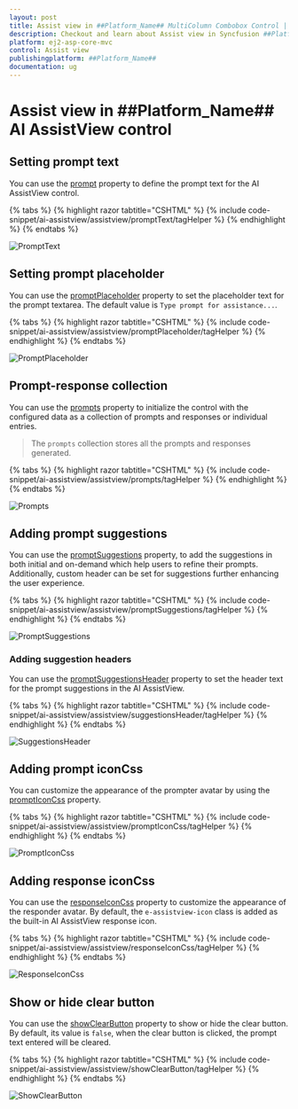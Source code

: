```yaml
---
layout: post
title: Assist view in ##Platform_Name## MultiColumn Combobox Control | Syncfusion
description: Checkout and learn about Assist view in Syncfusion ##Platform_Name## MultiColumn Combobox control of Syncfusion Essential JS 2 and more.
platform: ej2-asp-core-mvc
control: Assist view
publishingplatform: ##Platform_Name##
documentation: ug
---
```


# Assist view in ##Platform_Name## AI AssistView control

## Setting prompt text

You can use the [prompt](https://help.syncfusion.com/cr/aspnetcore-js2/Syncfusion.EJ2.InteractiveChat.AIAssistView.html#Syncfusion_EJ2_InteractiveChat_AIAssistView_Prompt) property to define the prompt text for the AI AssistView control.

{% tabs %}
{% highlight razor tabtitle="CSHTML" %}
{% include code-snippet/ai-assistview/assistview/promptText/tagHelper %}
{% endhighlight %}
{% endtabs %}

![PromptText](images/promptText.png)

## Setting prompt placeholder

You can use the [promptPlaceholder](https://help.syncfusion.com/cr/aspnetcore-js2/Syncfusion.EJ2.InteractiveChat.AIAssistView.html#Syncfusion_EJ2_InteractiveChat_AIAssistView_PromptPlaceholder) property to set the placeholder text for the prompt textarea. The default value is `Type prompt for assistance...`.

{% tabs %}
{% highlight razor tabtitle="CSHTML" %}
{% include code-snippet/ai-assistview/assistview/promptPlaceholder/tagHelper %}
{% endhighlight %}
{% endtabs %}

![PromptPlaceholder](images/promptPlaceholder.png)

## Prompt-response collection

You can use the [prompts](https://help.syncfusion.com/cr/aspnetcore-js2/Syncfusion.EJ2.InteractiveChat.AIAssistView.html#Syncfusion_EJ2_InteractiveChat_AIAssistView_Prompts) property to initialize the control with the configured data as a collection of prompts and responses or individual entries.

> The `prompts` collection stores all the prompts and responses generated.

{% tabs %}
{% highlight razor tabtitle="CSHTML" %}
{% include code-snippet/ai-assistview/assistview/prompts/tagHelper %}
{% endhighlight %}
{% endtabs %}

![Prompts](images/prompts.png)

## Adding prompt suggestions

You can use the [promptSuggestions](https://help.syncfusion.com/cr/aspnetcore-js2/Syncfusion.EJ2.InteractiveChat.AIAssistView.html#Syncfusion_EJ2_InteractiveChat_AIAssistView_PromptSuggestions) property, to add the suggestions in both initial and on-demand which help users to refine their prompts. Additionally, custom header can be set for suggestions further enhancing the user experience.

{% tabs %}
{% highlight razor tabtitle="CSHTML" %}
{% include code-snippet/ai-assistview/assistview/promptSuggestions/tagHelper %}
{% endhighlight %}
{% endtabs %}

![PromptSuggestions](images/promptSuggestions.png)

### Adding suggestion headers

You can use the [promptSuggestionsHeader](https://help.syncfusion.com/cr/aspnetcore-js2/Syncfusion.EJ2.InteractiveChat.AIAssistView.html#Syncfusion_EJ2_InteractiveChat_AIAssistView_PromptSuggestionsHeader) property to set the header text for the prompt suggestions in the AI AssistView.

{% tabs %}
{% highlight razor tabtitle="CSHTML" %}
{% include code-snippet/ai-assistview/assistview/suggestionsHeader/tagHelper %}
{% endhighlight %}
{% endtabs %}

![SuggestionsHeader](images/suggestionsHeader.png)

## Adding prompt iconCss

You can customize the appearance of the prompter avatar by using the [promptIconCss](https://help.syncfusion.com/cr/aspnetcore-js2/Syncfusion.EJ2.InteractiveChat.AIAssistView.html#Syncfusion_EJ2_InteractiveChat_AIAssistView_PromptIconCss) property.

{% tabs %}
{% highlight razor tabtitle="CSHTML" %}
{% include code-snippet/ai-assistview/assistview/promptIconCss/tagHelper %}
{% endhighlight %}
{% endtabs %}

![PromptIconCss](images/promptIconCss.png)

## Adding response iconCss

You can use the [responseIconCss](https://help.syncfusion.com/cr/aspnetcore-js2/Syncfusion.EJ2.InteractiveChat.AIAssistView.html#Syncfusion_EJ2_InteractiveChat_AIAssistView_ResponseIconCss) property to customize the appearance of the responder avatar. By default, the `e-assistview-icon` class is added as the built-in AI AssistView response icon.

{% tabs %}
{% highlight razor tabtitle="CSHTML" %}
{% include code-snippet/ai-assistview/assistview/responseIconCss/tagHelper %}
{% endhighlight %}
{% endtabs %}

![ResponseIconCss](images/responseIconCss.png)

## Show or hide clear button

You can use the [showClearButton](https://help.syncfusion.com/cr/aspnetcore-js2/Syncfusion.EJ2.InteractiveChat.AIAssistView.html#Syncfusion_EJ2_InteractiveChat_AIAssistView_ShowClearButton) property to show or hide the clear button. By default, its value is `false`, when the clear button is clicked, the prompt text entered will be cleared.

{% tabs %}
{% highlight razor tabtitle="CSHTML" %}
{% include code-snippet/ai-assistview/assistview/showClearButton/tagHelper %}
{% endhighlight %}
{% endtabs %}

![ShowClearButton](images/showClearButton.png)
